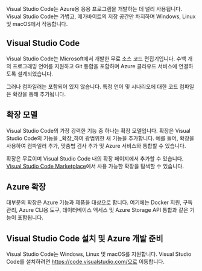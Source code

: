 Visual Studio Code는 Azure용 응용 프로그램을 개발하는 데 널리 사용됩니다. Visual Studio Code는 가볍고, 메가바이트의 저장 공간만 차지하며 Windows, Linux 및 macOS에서 작동합니다.

## <a name="visual-studio-code"></a>Visual Studio Code

Visual Studio Code는 Microsoft에서 개발한 무료 소스 코드 편집기입니다. 수백 개의 프로그래밍 언어를 지원하고 Git 통합을 포함하며 Azure 클라우드 서비스에 연결하도록 설계되었습니다.

그러나 컴파일러는 포함되어 있지 않습니다. 특정 언어 및 시나리오에 대한 코드 컴파일은 확장을 통해 추가됩니다.

## <a name="extension-model"></a>확장 모델

Visual Studio Code의 가장 강력한 기능 중 하나는 확장 모델입니다. 확장은 Visual Studio Code의 기능을 _확장_하여 광범위한 새 기능을 추가합니다. 예를 들어, 확장을 사용하여 컴파일러 추가, 맞춤법 검사 추가 및 Azure 서비스와 통합할 수 있습니다.

확장은 무료이며 Visual Studio Code 내의 확장 페이지에서 추가할 수 있습니다. [Visual Studio Code Marketplace](https://marketplace.visualstudio.com/)에서 사용 가능한 확장을 탐색할 수 있습니다.

## <a name="azure-extensions"></a>Azure 확장

대부분의 확장은 Azure 기능과 제품을 대상으로 합니다. 여기에는 Docker 지원, 구독 관리, Azure CLI용 도구, 데이터베이스 액세스 및 Azure Storage API 통합과 같은 기능이 포함됩니다.

## <a name="install-visual-studio-code-and-prepare-for-azure-development"></a>Visual Studio Code 설치 및 Azure 개발 준비

Visual Studio Code는 Windows, Linux 및 macOS를 지원합니다. Visual Studio Code를 설치하려면 https://code.visualstudio.com/으로 이동합니다.
